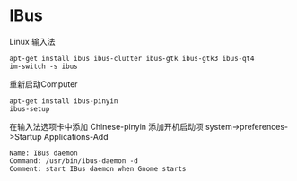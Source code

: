 IBus
====

Linux 输入法<br/>

    apt-get install ibus ibus-clutter ibus-gtk ibus-gtk3 ibus-qt4
    im-switch -s ibus
重新启动Computer

    apt-get install ibus-pinyin
    ibus-setup

在输入法选项卡中添加 Chinese-pinyin
添加开机启动项 system->preferences->Startup Applications-Add

    Name: IBus daemon
    Command: /usr/bin/ibus-daemon -d
    Comment: start IBus daemon when Gnome starts
